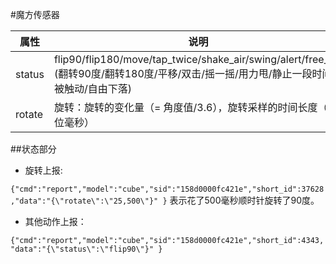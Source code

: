 #魔方传感器

| 属性 | 说明 |
| --- | --- |
| status | flip90/flip180/move/tap_twice/shake_air/swing/alert/free_fall (翻转90度/翻转180度/平移/双击/摇一摇/用力甩/静止一段时间后被触动/自由下落) |
| rotate | 旋转：旋转的变化量（= 角度值/3.6），旋转采样的时间长度（单位毫秒）|

##状态部分

- 旋转上报:

```{"cmd":"report","model":"cube","sid":"158d0000fc421e","short_id":37628,"data":"{\"rotate\":\"25,500\"}" }``` 表示花了500毫秒顺时针旋转了90度。

- 其他动作上报：

```{"cmd":"report","model":"cube","sid":"158d0000fc421e","short_id":4343,"data":"{\"status\":\"flip90\"}" }```